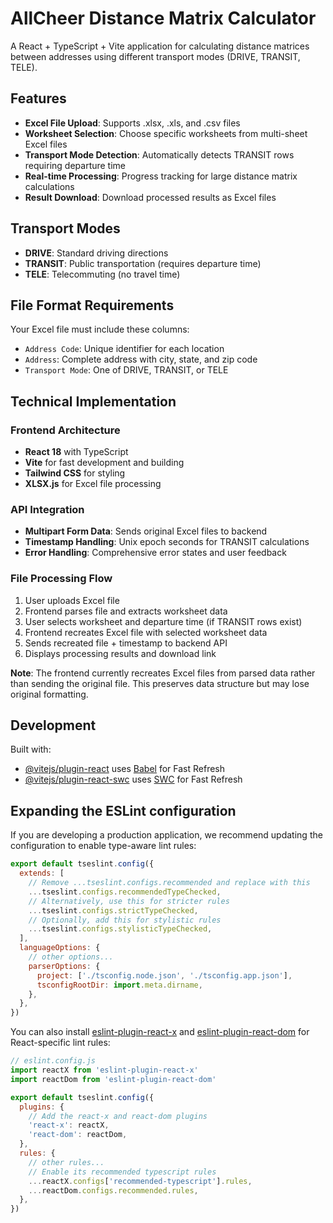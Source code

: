 # AllCheer Distance Matrix Calculator

A React + TypeScript + Vite application for calculating distance matrices between addresses using different transport modes (DRIVE, TRANSIT, TELE).

## Features

- **Excel File Upload**: Supports .xlsx, .xls, and .csv files
- **Worksheet Selection**: Choose specific worksheets from multi-sheet Excel files
- **Transport Mode Detection**: Automatically detects TRANSIT rows requiring departure time
- **Real-time Processing**: Progress tracking for large distance matrix calculations
- **Result Download**: Download processed results as Excel files

## Transport Modes

- **DRIVE**: Standard driving directions
- **TRANSIT**: Public transportation (requires departure time)
- **TELE**: Telecommuting (no travel time)

## File Format Requirements

Your Excel file must include these columns:
- `Address Code`: Unique identifier for each location
- `Address`: Complete address with city, state, and zip code
- `Transport Mode`: One of DRIVE, TRANSIT, or TELE

## Technical Implementation

### Frontend Architecture
- **React 18** with TypeScript
- **Vite** for fast development and building
- **Tailwind CSS** for styling
- **XLSX.js** for Excel file processing

### API Integration
- **Multipart Form Data**: Sends original Excel files to backend
- **Timestamp Handling**: Unix epoch seconds for TRANSIT calculations
- **Error Handling**: Comprehensive error states and user feedback

### File Processing Flow
1. User uploads Excel file
2. Frontend parses file and extracts worksheet data
3. User selects worksheet and departure time (if TRANSIT rows exist)
4. Frontend recreates Excel file with selected worksheet data
5. Sends recreated file + timestamp to backend API
6. Displays processing results and download link

**Note**: The frontend currently recreates Excel files from parsed data rather than sending the original file. This preserves data structure but may lose original formatting.

## Development

Built with:
- [@vitejs/plugin-react](https://github.com/vitejs/vite-plugin-react/blob/main/packages/plugin-react/README.md) uses [Babel](https://babeljs.io/) for Fast Refresh
- [@vitejs/plugin-react-swc](https://github.com/vitejs/vite-plugin-react-swc) uses [SWC](https://swc.rs/) for Fast Refresh

## Expanding the ESLint configuration

If you are developing a production application, we recommend updating the configuration to enable type-aware lint rules:

```js
export default tseslint.config({
  extends: [
    // Remove ...tseslint.configs.recommended and replace with this
    ...tseslint.configs.recommendedTypeChecked,
    // Alternatively, use this for stricter rules
    ...tseslint.configs.strictTypeChecked,
    // Optionally, add this for stylistic rules
    ...tseslint.configs.stylisticTypeChecked,
  ],
  languageOptions: {
    // other options...
    parserOptions: {
      project: ['./tsconfig.node.json', './tsconfig.app.json'],
      tsconfigRootDir: import.meta.dirname,
    },
  },
})
```

You can also install [eslint-plugin-react-x](https://github.com/Rel1cx/eslint-react/tree/main/packages/plugins/eslint-plugin-react-x) and [eslint-plugin-react-dom](https://github.com/Rel1cx/eslint-react/tree/main/packages/plugins/eslint-plugin-react-dom) for React-specific lint rules:

```js
// eslint.config.js
import reactX from 'eslint-plugin-react-x'
import reactDom from 'eslint-plugin-react-dom'

export default tseslint.config({
  plugins: {
    // Add the react-x and react-dom plugins
    'react-x': reactX,
    'react-dom': reactDom,
  },
  rules: {
    // other rules...
    // Enable its recommended typescript rules
    ...reactX.configs['recommended-typescript'].rules,
    ...reactDom.configs.recommended.rules,
  },
})
```
